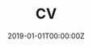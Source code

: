 ---
title: "CV"  # Add a page title.
summary: "Curriculum Vitae"  # Add a page description.
date: "2019-01-01T00:00:00Z"  # Add today's date.
type: "widget_page"  # Page type is a Widget Page
---